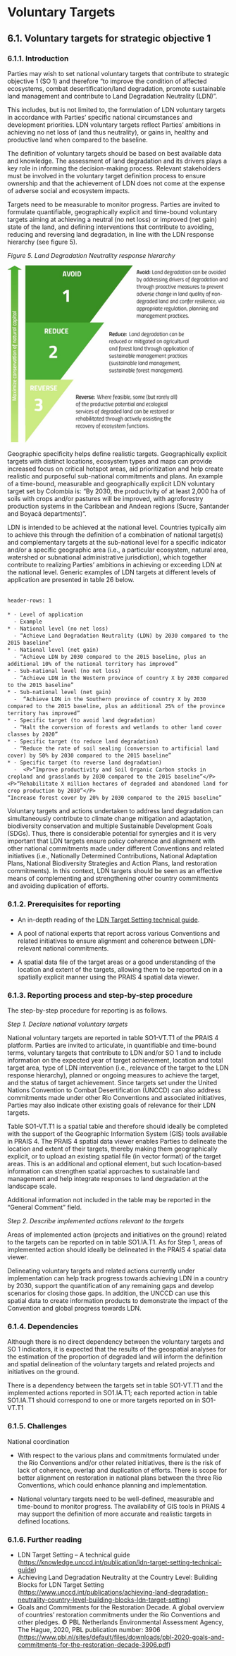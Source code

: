 # Voluntary Targets

## 6.1. Voluntary targets for strategic objective 1 

### 6.1.1. Introduction 

Parties may wish to set national voluntary targets that contribute to strategic objective 1 (SO 1) and therefore “to improve the condition of affected ecosystems, combat desertification/land degradation, promote sustainable land management and contribute to Land Degradation Neutrality (LDN)”.  

This includes, but is not limited to, the formulation of LDN voluntary targets in accordance with Parties’ specific national circumstances and development priorities. LDN voluntary targets reflect Parties’ ambitions in achieving no net loss of (and thus neutrality), or gains in, healthy and productive land when compared to the baseline.  

The definition of voluntary targets should be based on best available data and knowledge. The assessment of land degradation and its drivers plays a key role in informing the decision-making process. Relevant stakeholders must be involved in the voluntary target definition process to ensure ownership and that the achievement of LDN does not come at the expense of adverse social and ecosystem impacts. 

Targets need to be measurable to monitor progress. Parties are invited to formulate quantifiable, geographically explicit and time-bound voluntary targets aiming at achieving a neutral (no net loss) or improved (net gain) state of the land, and defining interventions that contribute to avoiding, reducing and reversing land degradation, in line with the LDN response hierarchy (see figure 5). 

_Figure 5. Land Degradation Neutrality response hierarchy_

![](/img/LD_neutrality_response.jpg)

Geographic specificity helps define realistic targets. Geographically explicit targets with distinct locations, ecosystem types and maps can provide increased focus on critical hotspot areas, aid prioritization and help create realistic and purposeful sub-national commitments and plans.
An example of a time-bound, measurable and geographically explicit LDN voluntary target set by Colombia is: “By 2030, the productivity of at least 2,000 ha of soils with crops and/or pastures will be improved, with agroforestry production systems in the Caribbean and Andean regions (Sucre, Santander and Boyacá departments)”.

LDN is intended to be achieved at the national level. Countries typically aim to achieve this through the definition of a combination of national target(s) and complementary targets at the sub-national level for a specific indicator and/or a specific geographic area (i.e., a particular ecosystem, natural area, watershed or subnational administrative jurisdiction), which together contribute to realizing Parties’ ambitions in achieving or exceeding LDN at the national level. Generic examples of LDN targets at different levels of application are presented in table 26 below. 

```{list-table} *__Table 26__. Generic examples of Land Degradation Neutrality targets at different levels of application*

header-rows: 1

* - Level of application
  - Example
* - National level (no net loss)
  - “Achieve Land Degradation Neutrality (LDN) by 2030 compared to the 2015 baseline”
* - National level (net gain)
  - “Achieve LDN by 2030 compared to the 2015 baseline, plus an additional 10% of the national territory has improved”
* - Sub-national level (no net loss)
  - “Achieve LDN in the Western province of country X by 2030 compared to the 2015 baseline”
* - Sub-national level (net gain)
  -  “Achieve LDN in the Southern province of country X by 2030 compared to the 2015 baseline, plus an additional 25% of the province territory has improved”
* - Specific target (to avoid land degradation)
  - “Halt the conversion of forests and wetlands to other land cover classes by 2020”
* - Specific target (to reduce land degradation)
  - “Reduce the rate of soil sealing (conversion to artificial land cover) by 50% by 2030 compared to the 2015 baseline”
* - Specific target (to reverse land degradation)
  -  <P>“Improve productivity and Soil Organic Carbon stocks in cropland and grasslands by 2030 compared to the 2015 baseline”</P><P>“Rehabilitate X million hectares of degraded and abandoned land for crop production by 2030”</P>
“Increase forest cover by 20% by 2030 compared to the 2015 baseline”
```

Voluntary targets and actions undertaken to address land degradation can simultaneously contribute to climate change mitigation and adaptation, biodiversity conservation and multiple Sustainable Development Goals (SDGs). Thus, there is considerable potential for synergies and it is very important that LDN targets ensure policy coherence and alignment with other national commitments made under different Conventions and related initiatives (i.e., Nationally Determined Contributions, National Adaptation Plans, National Biodiversity Strategies and Action Plans, land restoration commitments). In this context, LDN targets should be seen as an effective means of complementing and strengthening other country commitments and avoiding duplication of efforts.

### 6.1.2. Prerequisites for reporting

- An in-depth reading of the [LDN Target Setting technical guide](https://knowledge.unccd.int/publication/ldn-target-setting-technical-guide).

- A pool of national experts that report across various Conventions and related initiatives to ensure alignment and coherence between LDN-relevant national commitments.

- A spatial data file of the target areas or a good understanding of the location and extent of the targets, allowing them to be reported on in a spatially explicit manner using the PRAIS 4 spatial data viewer.

### 6.1.3. Reporting process and step-by-step procedure

The step-by-step procedure for reporting is as follows.

_Step 1. Declare national voluntary targets_

National voluntary targets are reported in table SO1-VT.T1 of the PRAIS 4 platform. Parties are invited to articulate, in quantifiable and time-bound terms, voluntary targets that contribute to LDN and/or SO 1 and to include information on the expected year of target achievement, location and total target area, type of LDN intervention (i.e., relevance of the target to the LDN response hierarchy), planned or ongoing measures to achieve the target, and the status of target achievement. Since targets set under the United Nations Convention to Combat Desertification (UNCCD) can also address commitments made under other Rio Conventions and associated initiatives, Parties may also indicate other existing goals of relevance for their LDN targets.

Table SO1-VT.T1 is a spatial table and therefore should ideally be completed with the support of the Geographic Information System (GIS) tools available in PRAIS 4. The PRAIS 4 spatial data viewer enables Parties to delineate the location and extent of their targets, thereby making them geographically explicit, or to upload an existing spatial file (in vector format) of the target areas. This is an additional and optional element, but such location-based information can strengthen spatial approaches to sustainable land management and help integrate responses to land degradation at the landscape scale. 

Additional information not included in the table may be reported in the “General Comment” field.

_Step 2. Describe implemented actions relevant to the targets_

Areas of implemented action (projects and initiatives on the ground) related to the targets can be reported on in table SO1.IA.T1. As for Step 1, areas of implemented action should ideally be delineated in the PRAIS 4 spatial data viewer. 

Delineating voluntary targets and related actions currently under implementation can help track progress towards achieving LDN in a country by 2030, support the quantification of any remaining gaps and develop scenarios for closing those gaps. In addition, the UNCCD can use this spatial data to create information products to demonstrate the impact of the Convention and global progress towards LDN. 

### 6.1.4. Dependencies

Although there is no direct dependency between the voluntary targets and SO 1 indicators, it is expected that the results of the geospatial analyses for the estimation of the proportion of degraded land will inform the definition and spatial delineation of the voluntary targets and related projects and initiatives on the ground.

There is a dependency between the targets set in table SO1-VT.T1 and the implemented actions reported in SO1.IA.T1; each reported action in table SO1.IA.T1 should correspond to one or more targets reported on in SO1-VT.T1      

### 6.1.5. Challenges

National coordination

- With respect to the various plans and commitments formulated under the Rio Conventions and/or other related initiatives, there is the risk of lack of coherence, overlap and duplication of efforts. There is scope for better alignment on restoration in national plans between the three Rio Conventions, which could enhance planning and implementation.

- National voluntary targets need to be well-defined, measurable and time-bound to monitor progress. The availability of GIS tools in PRAIS 4 may support the definition of more accurate and realistic targets in defined locations.

### 6.1.6. Further reading

- LDN Target Setting – A technical guide (https://knowledge.unccd.int/publication/ldn-target-setting-technical-guide)
- Achieving Land Degradation Neutrality at the Country Level: Building Blocks for LDN Target Setting (https://www.unccd.int/publications/achieving-land-degradation-neutrality-country-level-building-blocks-ldn-target-setting)
- Goals and Commitments for the Restoration Decade. A global overview of countries’ restoration commitments under the Rio Conventions and other pledges. © PBL Netherlands Environmental Assessment Agency, The Hague, 2020, PBL publication number: 3906 (https://www.pbl.nl/sites/default/files/downloads/pbl-2020-goals-and-commitments-for-the-restoration-decade-3906.pdf)


